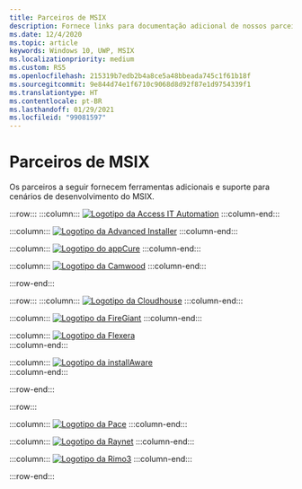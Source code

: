 ```yaml
---
title: Parceiros de MSIX
description: Fornece links para documentação adicional de nossos parceiros confiáveis sobre suporte e ferramentas do MSIX.
ms.date: 12/4/2020
ms.topic: article
keywords: Windows 10, UWP, MSIX
ms.localizationpriority: medium
ms.custom: RS5
ms.openlocfilehash: 215319b7edb2b4a8ce5a48bbeada745c1f61b18f
ms.sourcegitcommit: 9e844d74e1f6710c9068d8d92f87e1d9754339f1
ms.translationtype: HT
ms.contentlocale: pt-BR
ms.lasthandoff: 01/29/2021
ms.locfileid: "99081597"
---
```

# <a name="msix-partners"></a>Parceiros de MSIX

Os parceiros a seguir fornecem ferramentas adicionais e suporte para cenários de desenvolvimento do MSIX.

:::row:::
:::column:::
[![Logotipo da Access IT Automation](images/AccessITAutomationLogoTransp.png)](http://info.accessitautomation.com/ty-evergreen-it-webinar-0)
:::column-end:::

:::column:::
[![Logotipo da Advanced Installer](images/AdvancedInstaller_Logo.png)](https://www.advancedinstaller.com/desktop-bridge)
:::column-end:::

:::column:::
[![Logotipo do appCure](images/AppCure-WB.png)](https://www.appcure.io/)
:::column-end:::

:::column:::
[![Logotipo da Camwood](images/Camwood_Logo_2.png)](http://camwood.com/windows-10/)
:::column-end:::

:::row-end:::

:::row:::
:::column:::
[![Logotipo da Cloudhouse](images/CloudHouse_Logo.png)](https://cloudhouse.com/msixpr)
:::column-end:::

:::column:::
[![Logotipo da FireGiant](images/FireGiant_Logo.png)](https://www.firegiant.com/r/msix/)
:::column-end:::

:::column:::
[![Logotipo da Flexera](images/Flexera_Logo.png)](https://www.flexera.com/company/news/press-releases/Flexera-Launches-Support-for-Microsofts-MSIX.html)    
:::column-end:::

:::column:::
[![Logotipo da installAware](images/installAware_logo.png)](https://www.installaware.com/msix.htm)    
:::column-end:::


:::row-end:::

:::row:::


:::column:::
[![Logotipo da Pace](images/Pace_Logo.png)](https://pacesuite.com/convert-exe-to-msix/)
:::column-end:::

:::column:::
[![Logotipo da Raynet](images/RayPackStudio_Logo_offset.png)](https://raynet.de/en/msix/)
:::column-end:::

:::column:::
[![Logotipo da Rimo3](images/Rimo3_Logo.png)](https://rimo3.com/msix)
:::column-end:::



:::row-end:::


<!--
    :::column:::
     [![Apptimized logo](images/Apptimized_Logo.png)](https://www.apptimized.com/solutions/)  
    :::column-end:::
-->

<!--
    :::column:::
    [![Emco logo](images/EMCO_Software_Logo.png)](https://emcosoftware.com/msi-package-builder)
    :::column-end:::
-->
